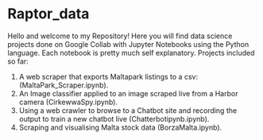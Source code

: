 # Raptor_data
Hello and welcome to my Repository! Here you will find data science projects done on Google Collab with Jupyter Notebooks using the Python language.
Each notebook is pretty much self explanatory.
Projects included so far:
1. A web scraper that exports Maltapark listings to a csv: (MaltaPark_Scraper.ipynb).
2. An Image classifier applied to an image scraped live from a Harbor camera (CirkewwaSpy.ipynb).
3. Using a web crawler to browse to a Chatbot site and recording the output to train a new chatbot live (Chatterbotipynb.ipynb).
4. Scraping and visualising Malta stock data (BorzaMalta.ipynb).
